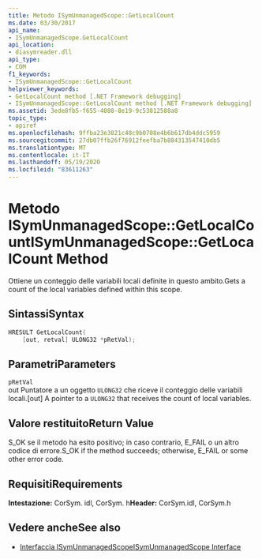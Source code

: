 ```yaml
---
title: Metodo ISymUnmanagedScope::GetLocalCount
ms.date: 03/30/2017
api_name:
- ISymUnmanagedScope.GetLocalCount
api_location:
- diasymreader.dll
api_type:
- COM
f1_keywords:
- ISymUnmanagedScope::GetLocalCount
helpviewer_keywords:
- GetLocalCount method [.NET Framework debugging]
- ISymUnmanagedScope::GetLocalCount method [.NET Framework debugging]
ms.assetid: 3ede8fb5-f655-4088-8e19-9c53812588a8
topic_type:
- apiref
ms.openlocfilehash: 9ffba23e3821c48c9b0708e4b6b617db4ddc5959
ms.sourcegitcommit: 27db07ffb26f76912feefba7b884313547410db5
ms.translationtype: MT
ms.contentlocale: it-IT
ms.lasthandoff: 05/19/2020
ms.locfileid: "83611263"
---
```

# <a name="isymunmanagedscopegetlocalcount-method"></a><span data-ttu-id="f42de-102">Metodo ISymUnmanagedScope::GetLocalCount</span><span class="sxs-lookup"><span data-stu-id="f42de-102">ISymUnmanagedScope::GetLocalCount Method</span></span>
<span data-ttu-id="f42de-103">Ottiene un conteggio delle variabili locali definite in questo ambito.</span><span class="sxs-lookup"><span data-stu-id="f42de-103">Gets a count of the local variables defined within this scope.</span></span>  
  
## <a name="syntax"></a><span data-ttu-id="f42de-104">Sintassi</span><span class="sxs-lookup"><span data-stu-id="f42de-104">Syntax</span></span>  
  
```cpp  
HRESULT GetLocalCount(  
    [out, retval] ULONG32 *pRetVal);  
```  
  
## <a name="parameters"></a><span data-ttu-id="f42de-105">Parametri</span><span class="sxs-lookup"><span data-stu-id="f42de-105">Parameters</span></span>  
 `pRetVal`  
 <span data-ttu-id="f42de-106">out Puntatore a un oggetto `ULONG32` che riceve il conteggio delle variabili locali.</span><span class="sxs-lookup"><span data-stu-id="f42de-106">[out] A pointer to a `ULONG32` that receives the count of local variables.</span></span>  
  
## <a name="return-value"></a><span data-ttu-id="f42de-107">Valore restituito</span><span class="sxs-lookup"><span data-stu-id="f42de-107">Return Value</span></span>  
 <span data-ttu-id="f42de-108">S_OK se il metodo ha esito positivo; in caso contrario, E_FAIL o un altro codice di errore.</span><span class="sxs-lookup"><span data-stu-id="f42de-108">S_OK if the method succeeds; otherwise, E_FAIL or some other error code.</span></span>  
  
## <a name="requirements"></a><span data-ttu-id="f42de-109">Requisiti</span><span class="sxs-lookup"><span data-stu-id="f42de-109">Requirements</span></span>  
 <span data-ttu-id="f42de-110">**Intestazione:** CorSym. idl, CorSym. h</span><span class="sxs-lookup"><span data-stu-id="f42de-110">**Header:** CorSym.idl, CorSym.h</span></span>  
  
## <a name="see-also"></a><span data-ttu-id="f42de-111">Vedere anche</span><span class="sxs-lookup"><span data-stu-id="f42de-111">See also</span></span>

- [<span data-ttu-id="f42de-112">Interfaccia ISymUnmanagedScope</span><span class="sxs-lookup"><span data-stu-id="f42de-112">ISymUnmanagedScope Interface</span></span>](isymunmanagedscope-interface.md)

